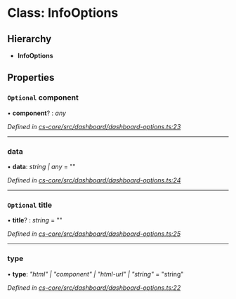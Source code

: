 # Class: InfoOptions

## Hierarchy

* **InfoOptions**

## Properties

### `Optional` component

• **component**? : *any*

*Defined in [cs-core/src/dashboard/dashboard-options.ts:23](https://github.com/TNOCS/csnext/blob/38d1409e/packages/cs-core/src/dashboard/dashboard-options.ts#L23)*

___

###  data

• **data**: *string | any* = ""

*Defined in [cs-core/src/dashboard/dashboard-options.ts:24](https://github.com/TNOCS/csnext/blob/38d1409e/packages/cs-core/src/dashboard/dashboard-options.ts#L24)*

___

### `Optional` title

• **title**? : *string* = ""

*Defined in [cs-core/src/dashboard/dashboard-options.ts:25](https://github.com/TNOCS/csnext/blob/38d1409e/packages/cs-core/src/dashboard/dashboard-options.ts#L25)*

___

###  type

• **type**: *"html" | "component" | "html-url" | "string"* = "string"

*Defined in [cs-core/src/dashboard/dashboard-options.ts:22](https://github.com/TNOCS/csnext/blob/38d1409e/packages/cs-core/src/dashboard/dashboard-options.ts#L22)*

